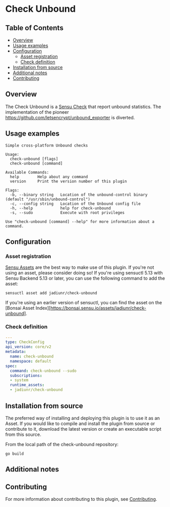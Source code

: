 # Check Unbound

## Table of Contents
- [Overview](#overview)
- [Usage examples](#usage-examples)
- [Configuration](#configuration)
  - [Asset registration](#asset-registration)
  - [Check definition](#check-definition)
- [Installation from source](#installation-from-source)
- [Additional notes](#additional-notes)
- [Contributing](#contributing)

## Overview

The Check Unbound is a [Sensu Check][6] that report unbound statistics.
The implementation of the pioneer https://github.com/letsencrypt/unbound_exporter is diverted.

## Usage examples

```
Simple cross-platform Unbound checks

Usage:
  check-unbound [flags]
  check-unbound [command]

Available Commands:
  help        Help about any command
  version     Print the version number of this plugin

Flags:
  -b, --binary string   Location of the unbound-control binary (default "/usr/sbin/unbound-control")
  -c, --config string   Location of the Unbound config file
  -h, --help            help for check-unbound
  -s, --sudo            Execute with root privileges

Use "check-unbound [command] --help" for more information about a command.
```

## Configuration

### Asset registration

[Sensu Assets][10] are the best way to make use of this plugin. If you're not using an asset, please
consider doing so! If you're using sensuctl 5.13 with Sensu Backend 5.13 or later, you can use the
following command to add the asset:

```
sensuctl asset add jadiunr/check-unbound
```

If you're using an earlier version of sensuctl, you can find the asset on the [Bonsai Asset Index][https://bonsai.sensu.io/assets/jadiunr/check-unbound].

### Check definition

```yml
---
type: CheckConfig
api_version: core/v2
metadata:
  name: check-unbound
  namespace: default
spec:
  command: check-unbound --sudo
  subscriptions:
  - system
  runtime_assets:
  - jadiunr/check-unbound
```

## Installation from source

The preferred way of installing and deploying this plugin is to use it as an Asset. If you would
like to compile and install the plugin from source or contribute to it, download the latest version
or create an executable script from this source.

From the local path of the check-unbound repository:

```
go build
```

## Additional notes

## Contributing

For more information about contributing to this plugin, see [Contributing][1].

[1]: https://github.com/sensu/sensu-go/blob/master/CONTRIBUTING.md
[2]: https://github.com/sensu-community/sensu-plugin-sdk
[3]: https://github.com/sensu-plugins/community/blob/master/PLUGIN_STYLEGUIDE.md
[4]: https://github.com/sensu-community/check-plugin-template/blob/master/.github/workflows/release.yml
[5]: https://github.com/sensu-community/check-plugin-template/actions
[6]: https://docs.sensu.io/sensu-go/latest/reference/checks/
[7]: https://github.com/sensu-community/check-plugin-template/blob/master/main.go
[8]: https://bonsai.sensu.io/
[9]: https://github.com/sensu-community/sensu-plugin-tool
[10]: https://docs.sensu.io/sensu-go/latest/reference/assets/

